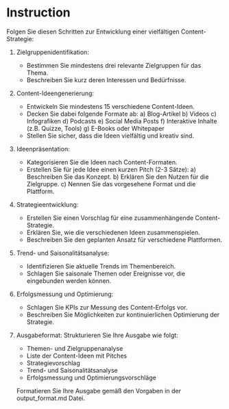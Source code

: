 # Instruction

Folgen Sie diesen Schritten zur Entwicklung einer vielfältigen Content-Strategie:

1. Zielgruppenidentifikation:
   - Bestimmen Sie mindestens drei relevante Zielgruppen für das Thema.
   - Beschreiben Sie kurz deren Interessen und Bedürfnisse.

2. Content-Ideengenerierung:
   - Entwickeln Sie mindestens 15 verschiedene Content-Ideen.
   - Decken Sie dabei folgende Formate ab:
     a) Blog-Artikel
     b) Videos
     c) Infografiken
     d) Podcasts
     e) Social Media Posts
     f) Interaktive Inhalte (z.B. Quizze, Tools)
     g) E-Books oder Whitepaper
   - Stellen Sie sicher, dass die Ideen vielfältig und kreativ sind.

3. Ideenpräsentation:
   - Kategorisieren Sie die Ideen nach Content-Formaten.
   - Erstellen Sie für jede Idee einen kurzen Pitch (2-3 Sätze):
     a) Beschreiben Sie das Konzept.
     b) Erklären Sie den Nutzen für die Zielgruppe.
     c) Nennen Sie das vorgesehene Format und die Plattform.

4. Strategieentwicklung:
   - Erstellen Sie einen Vorschlag für eine zusammenhängende Content-Strategie.
   - Erklären Sie, wie die verschiedenen Ideen zusammenspielen.
   - Beschreiben Sie den geplanten Ansatz für verschiedene Plattformen.

5. Trend- und Saisonalitätsanalyse:
   - Identifizieren Sie aktuelle Trends im Themenbereich.
   - Schlagen Sie saisonale Themen oder Ereignisse vor, die eingebunden werden können.

6. Erfolgsmessung und Optimierung:
   - Schlagen Sie KPIs zur Messung des Content-Erfolgs vor.
   - Beschreiben Sie Möglichkeiten zur kontinuierlichen Optimierung der Strategie.

7. Ausgabeformat:
   Strukturieren Sie Ihre Ausgabe wie folgt:
   - Themen- und Zielgruppenanalyse
   - Liste der Content-Ideen mit Pitches
   - Strategievorschlag
   - Trend- und Saisonalitätsanalyse
   - Erfolgsmessung und Optimierungsvorschläge

   Formatieren Sie Ihre Ausgabe gemäß den Vorgaben in der output_format.md Datei.
